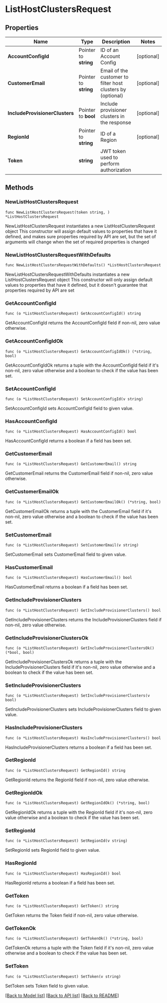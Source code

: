 # ListHostClustersRequest

## Properties

Name | Type | Description | Notes
------------ | ------------- | ------------- | -------------
**AccountConfigId** | Pointer to **string** | ID of an Account Config | [optional] 
**CustomerEmail** | Pointer to **string** | Email of the customer to filter host clusters by (optional) | [optional] 
**IncludeProvisionerClusters** | Pointer to **bool** | Include provisioner clusters in the response | [optional] 
**RegionId** | Pointer to **string** | ID of a Region | [optional] 
**Token** | **string** | JWT token used to perform authorization | 

## Methods

### NewListHostClustersRequest

`func NewListHostClustersRequest(token string, ) *ListHostClustersRequest`

NewListHostClustersRequest instantiates a new ListHostClustersRequest object
This constructor will assign default values to properties that have it defined,
and makes sure properties required by API are set, but the set of arguments
will change when the set of required properties is changed

### NewListHostClustersRequestWithDefaults

`func NewListHostClustersRequestWithDefaults() *ListHostClustersRequest`

NewListHostClustersRequestWithDefaults instantiates a new ListHostClustersRequest object
This constructor will only assign default values to properties that have it defined,
but it doesn't guarantee that properties required by API are set

### GetAccountConfigId

`func (o *ListHostClustersRequest) GetAccountConfigId() string`

GetAccountConfigId returns the AccountConfigId field if non-nil, zero value otherwise.

### GetAccountConfigIdOk

`func (o *ListHostClustersRequest) GetAccountConfigIdOk() (*string, bool)`

GetAccountConfigIdOk returns a tuple with the AccountConfigId field if it's non-nil, zero value otherwise
and a boolean to check if the value has been set.

### SetAccountConfigId

`func (o *ListHostClustersRequest) SetAccountConfigId(v string)`

SetAccountConfigId sets AccountConfigId field to given value.

### HasAccountConfigId

`func (o *ListHostClustersRequest) HasAccountConfigId() bool`

HasAccountConfigId returns a boolean if a field has been set.

### GetCustomerEmail

`func (o *ListHostClustersRequest) GetCustomerEmail() string`

GetCustomerEmail returns the CustomerEmail field if non-nil, zero value otherwise.

### GetCustomerEmailOk

`func (o *ListHostClustersRequest) GetCustomerEmailOk() (*string, bool)`

GetCustomerEmailOk returns a tuple with the CustomerEmail field if it's non-nil, zero value otherwise
and a boolean to check if the value has been set.

### SetCustomerEmail

`func (o *ListHostClustersRequest) SetCustomerEmail(v string)`

SetCustomerEmail sets CustomerEmail field to given value.

### HasCustomerEmail

`func (o *ListHostClustersRequest) HasCustomerEmail() bool`

HasCustomerEmail returns a boolean if a field has been set.

### GetIncludeProvisionerClusters

`func (o *ListHostClustersRequest) GetIncludeProvisionerClusters() bool`

GetIncludeProvisionerClusters returns the IncludeProvisionerClusters field if non-nil, zero value otherwise.

### GetIncludeProvisionerClustersOk

`func (o *ListHostClustersRequest) GetIncludeProvisionerClustersOk() (*bool, bool)`

GetIncludeProvisionerClustersOk returns a tuple with the IncludeProvisionerClusters field if it's non-nil, zero value otherwise
and a boolean to check if the value has been set.

### SetIncludeProvisionerClusters

`func (o *ListHostClustersRequest) SetIncludeProvisionerClusters(v bool)`

SetIncludeProvisionerClusters sets IncludeProvisionerClusters field to given value.

### HasIncludeProvisionerClusters

`func (o *ListHostClustersRequest) HasIncludeProvisionerClusters() bool`

HasIncludeProvisionerClusters returns a boolean if a field has been set.

### GetRegionId

`func (o *ListHostClustersRequest) GetRegionId() string`

GetRegionId returns the RegionId field if non-nil, zero value otherwise.

### GetRegionIdOk

`func (o *ListHostClustersRequest) GetRegionIdOk() (*string, bool)`

GetRegionIdOk returns a tuple with the RegionId field if it's non-nil, zero value otherwise
and a boolean to check if the value has been set.

### SetRegionId

`func (o *ListHostClustersRequest) SetRegionId(v string)`

SetRegionId sets RegionId field to given value.

### HasRegionId

`func (o *ListHostClustersRequest) HasRegionId() bool`

HasRegionId returns a boolean if a field has been set.

### GetToken

`func (o *ListHostClustersRequest) GetToken() string`

GetToken returns the Token field if non-nil, zero value otherwise.

### GetTokenOk

`func (o *ListHostClustersRequest) GetTokenOk() (*string, bool)`

GetTokenOk returns a tuple with the Token field if it's non-nil, zero value otherwise
and a boolean to check if the value has been set.

### SetToken

`func (o *ListHostClustersRequest) SetToken(v string)`

SetToken sets Token field to given value.



[[Back to Model list]](../README.md#documentation-for-models) [[Back to API list]](../README.md#documentation-for-api-endpoints) [[Back to README]](../README.md)


